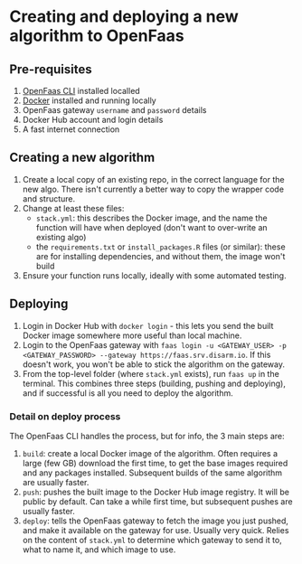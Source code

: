 # Creating and deploying a new algorithm to OpenFaas

## Pre-requisites

1. [OpenFaas CLI](https://docs.openfaas.com/cli/install/) installed localled
2. [Docker](https://docs.docker.com/install/) installed and running locally
3. OpenFaas gateway `username` and `password` details
4. Docker Hub account and login details
5. A fast internet connection

## Creating a new algorithm

1. Create a local copy of an existing repo, in the correct language for the new algo. There isn't currently a better way to copy the wrapper code and structure.
2. Change at least these files:
   * `stack.yml`: this describes the Docker image, and the name the function will have when deployed \(don't want to over-write an existing algo\)
   * the `requirements.txt` or `install_packages.R` files \(or similar\): these are for installing dependencies, and without them, the image won't build
3. Ensure your function runs locally, ideally with some automated testing. 

## Deploying

1. Login in Docker Hub with `docker login` - this lets you send the built Docker image somewhere more useful than local machine.
2. Login to the OpenFaas gateway with `faas login -u <GATEWAY_USER> -p <GATEWAY_PASSWORD> --gateway https://faas.srv.disarm.io`. If this doesn't work, you won't be able to stick the algorithm on the gateway.
3. From the top-level folder \(where `stack.yml` exists\), run `faas up` in the terminal. This combines three steps \(building, pushing and deploying\), and if successful is all you need to deploy the algorithm.

### Detail on deploy process

The OpenFaas CLI handles the process, but for info, the 3 main steps are:

1. `build`: create a local Docker image of the algorithm. Often requires a large \(few GB\) download the first time, to get the base images required and any packages installed. Subsequent builds of the same algorithm are usually faster.
2. `push`: pushes the built image to the Docker Hub image registry. It will be public by default. Can take a while first time, but subsequent pushes are usually faster.
3. `deploy`: tells the OpenFaas gateway to fetch the image you just pushed, and make it available on the gateway for use. Usually very quick. Relies on the content of `stack.yml` to determine which gateway to send it to, what to name it, and which image to use. 

